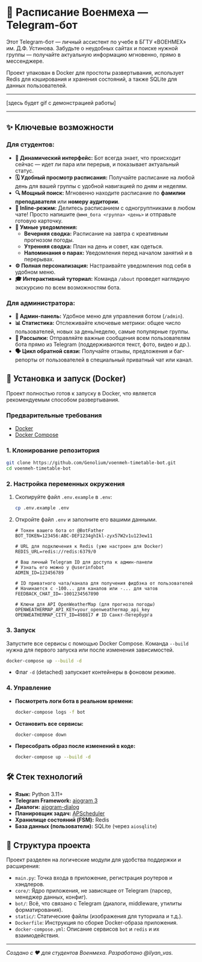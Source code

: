 # 🤖 Расписание Военмеха — Telegram-бот

Этот Telegram-бот — личный ассистент по учебе в БГТУ «ВОЕНМЕХ» им. Д.Ф. Устинова. Забудьте о неудобных сайтах и поиске нужной группы — получайте актуальную информацию мгновенно, прямо в мессенджере.

Проект упакован в Docker для простоты развертывания, использует Redis для кэширования и хранения состояний, а также SQLite для данных пользователей.

---

[здесь будет gif с демонстрацией работы]

---

## ✨ Ключевые возможности

### Для студентов:

- **🚀 Динамический интерфейс:** Бот всегда знает, что происходит сейчас — идет ли пара или перерыв, и показывает актуальный статус.
- **🗓️ Удобный просмотр расписания:** Получайте расписание на любой день для вашей группы с удобной навигацией по дням и неделям.
- **🔍 Мощный поиск:** Мгновенно находите расписание по **фамилии преподавателя** или **номеру аудитории**.
- **📲 Inline-режим:** Делитесь расписанием с одногруппниками в любом чате! Просто напишите `@имя_бота <группа> <день>` и отправьте готовую карточку.
- **🔔 Умные уведомления:**
  - **Вечерняя сводка:** Расписание на завтра с креативным прогнозом погоды.
  - **Утренняя сводка:** План на день и совет, как одеться.
  - **Напоминания о парах:** Уведомления перед началом занятий и в перерывах.
- **⚙️ Полная персонализация:** Настраивайте уведомления под себя в удобном меню.
- **🎓 Интерактивный туториал:** Команда `/about` проведет наглядную экскурсию по всем возможностям бота.

### Для администратора:

- **👑 Админ-панель:** Удобное меню для управления ботом (`/admin`).
- **📊 Статистика:** Отслеживайте ключевые метрики: общее число пользователей, новых за день/неделю, самые популярные группы.
- **📣 Рассылки:** Отправляйте важные сообщения всем пользователям бота прямо из Telegram (поддерживаются текст, фото, видео и др.).
- **🗣️ Цикл обратной связи:** Получайте отзывы, предложения и баг-репорты от пользователей в специальный приватный чат или канал.

## 🚀 Установка и запуск (Docker)

Проект полностью готов к запуску в Docker, что является рекомендуемым способом развертывания.

### Предварительные требования

- [Docker](https://www.docker.com/get-started)
- [Docker Compose](https://docs.docker.com/compose/install/)

### 1. Клонирование репозитория

```bash
git clone https://github.com/Genolium/voenmeh-timetable-bot.git
cd voenmeh-timetable-bot
```

### 2. Настройка переменных окружения

1.  Скопируйте файл `.env.example` в `.env`:
    ```bash
    cp .env.example .env
    ```
2.  Откройте файл `.env` и заполните его вашими данными.

    ```env
    # Токен вашего бота от @BotFather
    BOT_TOKEN=123456:ABC-DEF1234ghIkl-zyx57W2v1u123ew11

    # URL для подключения к Redis (уже настроен для Docker)
    REDIS_URL=redis://redis:6379/0

    # Ваш личный Telegram ID для доступа к админ-панели
    # Узнать его можно у @userinfobot
    ADMIN_ID=123456789

    # ID приватного чата/канала для получения фидбэка от пользователей
    # Начинается с -100... для каналов или -... для чатов
    FEEDBACK_CHAT_ID=-1001234567890

    # Ключи для API OpenWeatherMap (для прогноза погоды)
    OPENWEATHERMAP_API_KEY=your_openweathermap_api_key
    OPENWEATHERMAP_CITY_ID=498817 # ID Санкт-Петербурга
    ```

### 3. Запуск

Запустите все сервисы с помощью Docker Compose. Команда `--build` нужна для первого запуска или после изменения зависимостей.

```bash
docker-compose up --build -d
```

- Флаг `-d` (detached) запускает контейнеры в фоновом режиме.

### 4. Управление

- **Посмотреть логи бота в реальном времени:**
  ```bash
  docker-compose logs -f bot
  ```
- **Остановить все сервисы:**
  ```bash
  docker-compose down
  ```
- **Пересобрать образ после изменений в коде:**
  ```bash
  docker-compose up --build -d
  ```

## 🛠 Стек технологий

- **Язык:** Python 3.11+
- **Telegram Framework:** [aiogram 3](https://github.com/aiogram/aiogram)
- **Диалоги:** [aiogram-dialog](https://github.com/Tishka17/aiogram_dialog)
- **Планировщик задач:** [APScheduler](https://github.com/agronholm/apscheduler)
- **Хранилище состояний (FSM):** Redis
- **База данных (пользователи):** SQLite (через `aiosqlite`)

## 📂 Структура проекта

Проект разделен на логические модули для удобства поддержки и расширения:

- `main.py`: Точка входа в приложение, регистрация роутеров и хэндлеров.
- `core/`: Ядро приложения, не зависящее от Telegram (парсер, менеджер данных, конфиг).
- `bot/`: Всё, что связано с Telegram (диалоги, middleware, утилиты форматирования).
- `static/`: Статические файлы (изображения для туториала и т.д.).
- `Dockerfile`: Инструкция по сборке Docker-образа приложения.
- `docker-compose.yml`: Описание сервисов `bot` и `redis` и их взаимодействия.

---

_Создано с ❤️ для студентов Военмеха. Разработано @ilyan_vas._
